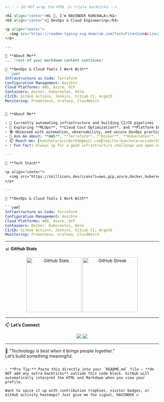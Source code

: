 ```md
<!-- ✅ DO NOT wrap the HTML in triple backticks -->

<h1 align="center">Hi 👋, I'm RAVINDER KUNCHALA</h1>
<h3 align="center">🚀 DevOps & Cloud Engineering</h3>

<p align="center">
  <img src="https://readme-typing-svg.demolab.com?font=Fira+Code&size=20&pause=1000&center=true&width=435&lines=Building+cloud-native+infrastructure;Automating+with+DevOps+best+practices;Always+learning+and+growing" alt="Typing SVG" />
</p>

---

🌟 **About Me**
... [rest of your markdown content continues]

🚀 **DevOps & Cloud Tools I Work With**
```yaml
Infrastructure as Code: Terraform
Configuration Management: Ansible
Cloud Platforms: AWS, Azure, GCP
Containers: Docker, Kubernetes, Helm
CI/CD: GitHub Actions, Jenkins, GitLab CI, ArgoCD
Monitoring: Prometheus, Grafana, CloudWatch


🌟 **About Me**

- 🔭 Currently automating infrastructure and building CI/CD pipelines  
- 🌱 Exploring **MLOps**, **Cloud Cost Optimization**, and **Platform Engineering**  
- 🛠️ Obsessed with automation, observability, and secure DevOps practices  
- 💬 Ask me about: **AWS**, **Terraform**, **Docker**, **Kubernetes**, **CI/CD**, **Ansible**  
- 📫 Reach me: [kunchalaravinder93@gmail.com](mailto:kunchalaravinder93@gmail.com) | [LinkedIn](https://www.linkedin.com/in/ravinder-kunchala-71661b183/)  
- ⚡ Fun fact: Always up for a good infrastructure challenge and open-source collaboration!

---

🔧 **Tech Stack**

<p align="center">
  <img src="https://skillicons.dev/icons?i=aws,gcp,azure,docker,kubernetes,terraform,ansible,python,bash,linux,git,github,vscode" />
</p>

---

🚀 **DevOps & Cloud Tools I Work With**

```yaml
Infrastructure as Code: Terraform
Configuration Management: Ansible
Cloud Platforms: AWS, Azure, GCP
Containers: Docker, Kubernetes, Helm
CI/CD: GitHub Actions, Jenkins, GitLab CI, ArgoCD
Monitoring: Prometheus, Grafana, CloudWatch
```

---

📊 **GitHub Stats**

<p align="center">
  <img src="https://github-readme-stats.vercel.app/api?username=kunchalaravinder93&show_icons=true&theme=radical" alt="GitHub Stats" height="180px"/>
  <img src="https://github-readme-streak-stats.herokuapp.com/?user=kunchalaravinder93&theme=radical" alt="GitHub Streak" height="180px"/>
</p>

---

📫 **Let’s Connect**

<p align="center">
  <a href="https://www.linkedin.com/in/ravinder-kunchala-71661b183/"><img src="https://img.shields.io/badge/LinkedIn-blue?style=flat&logo=linkedin" /></a>
  <a href="mailto:kunchalaravinder93@gmail.com"><img src="https://img.shields.io/badge/Email-red?style=flat&logo=gmail" /></a>
</p>

---

🧠 _"Technology is best when it brings people together."_  
Let’s build something meaningful.
```

💡 **Pro Tip:** Paste this directly into your `README.md` file — **do NOT add any extra backticks** outside this code block. GitHub will automatically interpret the HTML and Markdown when you view your profile.

Want to spice it up with contribution trophies, visitor badges, or GitHub activity heatmaps? Just give me the signal, RAVINDER 🔥
